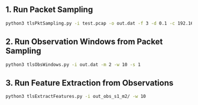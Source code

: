 ## 1. Run Packet Sampling

```bash
python3 tlsPktSampling.py -i test.pcap -o out.dat -f 3 -d 0.1 -c 192.168.1.0/24 -s 0.0.0.0/0
```

## 2. Run Observation Windows from Packet Sampling

```bash
python3 tlsObsWindows.py -i out.dat -m 2 -w 10 -s 1
```

## 3. Run Feature Extraction from Observations
```bash
python3 tlsExtractFeatures.py -i out_obs_s1_m2/ -w 10
```
